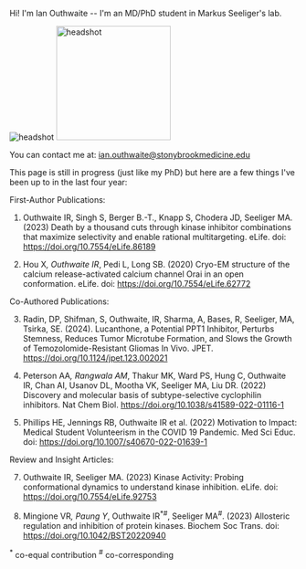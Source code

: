 Hi! I'm Ian Outhwaite -- I'm an MD/PhD student in Markus Seeliger's lab.

![headshot](/assets/iouthwaite_headshot.png)
<img src="/assets/iouthwaite_headshot.png" alt="headshot" width="200" height="200"/>

You can contact me at: ian.outhwaite@stonybrookmedicine.edu

This page is still in progress (just like my PhD) but here are a few things I've been up to in the last four year:

First-Author Publications:

1.	Outhwaite IR, Singh S, Berger B.-T., Knapp S, Chodera JD, Seeliger MA. (2023) Death by a thousand cuts through kinase inhibitor combinations that maximize selectivity and enable rational multitargeting. eLife. doi: https://doi.org/10.7554/eLife.86189

2.	Hou X<sup>*</sup>, Outhwaite IR<sup>*</sup>, Pedi L, Long SB. (2020) Cryo-EM structure of the calcium release-activated calcium channel Orai in an open conformation. eLife. doi: https://doi.org/10.7554/eLife.62772

Co-Authored Publications:

3.	Radin, DP, Shifman, S, Outhwaite, IR, Sharma, A, Bases, R, Seeliger, MA, Tsirka, SE. (2024). Lucanthone, a Potential PPT1 Inhibitor, Perturbs Stemness, Reduces Tumor Microtube Formation, and Slows the Growth of Temozolomide-Resistant Gliomas In Vivo. JPET. https://doi.org/10.1124/jpet.123.002021

4.	Peterson AA<sup>*</sup>, Rangwala AM<sup>*</sup>, Thakur MK, Ward PS, Hung C, Outhwaite IR, Chan AI, Usanov DL, Mootha VK, Seeliger MA, Liu DR. (2022) Discovery and molecular basis of subtype-selective cyclophilin inhibitors. Nat Chem Biol. https://doi.org/10.1038/s41589-022-01116-1

5.	Phillips HE, Jennings RB, Outhwaite IR et al. (2022) Motivation to Impact: Medical Student Volunteerism in the COVID 19 Pandemic. Med Sci Educ. doi: https://doi.org/10.1007/s40670-022-01639-1

Review and Insight Articles:

7.	Outhwaite IR, Seeliger MA. (2023) Kinase Activity: Probing conformational dynamics to understand kinase inhibition. eLife. doi: https://doi.org/10.7554/eLife.92753

8.	Mingione VR<sup>*</sup>, Paung Y<sup>*</sup>, Outhwaite IR<sup>*#</sup>, Seeliger MA<sup>#</sup>. (2023) Allosteric regulation and inhibition of protein kinases. Biochem Soc Trans. doi: https://doi.org/10.1042/BST20220940

<sup>*</sup> co-equal contribution
<sup>#</sup> co-corresponding